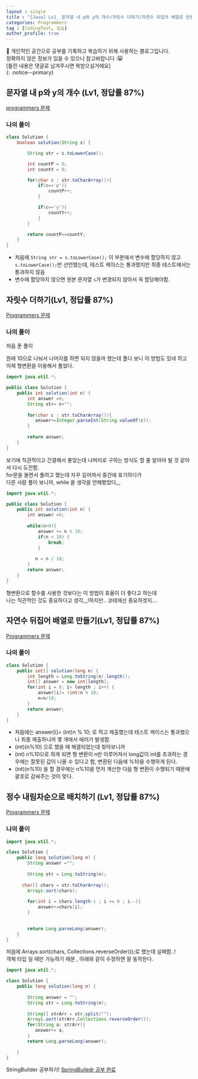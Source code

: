 ```yaml
---
layout : single
title : "[Java] Lv1_ 문자열 내 p와 y의 개수/자릿수 더하기/자연수 뒤집어 배열로 만들기/정수 내림차순 "
categories: Programmers
tag : [CodingTest, 실습]
author_profile: true
---
```


📌 개인적인 공간으로 공부를 기록하고 복습하기 위해 사용하는 블로그입니다. <br>
정확하지 않은 정보가 있을 수 있으니 참고바랍니다 :😸 <br>
[틀린 내용은 댓글로 남겨주시면 복받으실거에요]  
{: .notice--primary}

## 문자열 내 p와 y의 개수 (Lv1, 정답률 87%)
[programmers 문제](https://school.programmers.co.kr/learn/courses/30/lessons/12916/)

### 나의 풀이

```java
class Solution {
    boolean solution(String s) {

        String str = s.toLowerCase();

        int countP = 0;
        int countY = 0;

        for(char c : str.toCharArray()){
            if(c=='p'){
                countP++;
            }

            if(c=='y'){
                countY++;
            }
        }

        return countP==countY;
    }
}
```

- 처음에 `String str = s.toLowerCase();` 이 부분에서 변수에 할당하지 않고`s.toLowerCase();`만 선언했는데, 테스트 케이스는 통과했지만 최종 테스트에서는 통과하지 않음
- 변수에 할당하지 않으면 원본 문자열 `s`가 변경되지 않아서 꼭 할당해야함.

## 자릿수 더하기(Lv1, 정답률 87%)

[Programmers 문제](https://school.programmers.co.kr/learn/courses/30/lessons/12931/)

### 나의 풀이

처음 푼 풀이

원래 10으로 나눠서 나머지를 하면 되지 않을까 했는데 풀다 보니 이 방법도 있네 하고 이제 형변환을 이용해서 풀었다. 

```java
import java.util.*;

public class Solution {
    public int solution(int n) {
        int answer =0;
        String str= n+"";
        
        for(char c : str.toCharArray()){
           answer+=Integer.parseInt(String.valueOf(c));
        }
        
        return answer;
    }
}
```

보기에 직관적이고 간결해서 좋았는데 나머지로 구하는 방식도 할 줄 알아야 될 것 같아서 다시 도전함.<br/>
for문을 돌면서 풀려고 했는데 자꾸 길어져서 중간에 포기하다가<br/>
다른 사람 풀이 보니까, while 쓸 생각을 안해봤었다,,, <br/>

```java
import java.util.*;

public class Solution {
    public int solution(int n) {
        int answer =0;
        
        while(n>0){
            answer += n % 10;
            if(n < 10) {
                break;
            }
            
           n = n / 10;
        }
        return answer;
    }
}
```

형변환으로 함수를 사용한 것보다는 이 방법이 효율이 더 좋다고 하는데<br/>
나는 직관적인 것도 중요하다고 생각,,,!하지만.. 코테에선 중요하겟지.... <Br/>

## 자연수 뒤집어 배열로 만들기(Lv1, 정답률 87%)

[Programmers 문제](https://school.programmers.co.kr/learn/courses/30/lessons/12932/)

### 나의 풀이

```java
class Solution {
    public int[] solution(long n) {
        int length = Long.toString(n).length();
        int[] answer = new int[length];
        for(int i = 0; i< length ; i++) {
            answer[i]= (int)n % 10;
            n=n/10;
        }
        return answer;
    }
}
```

- 처음에는  answer[i]= (int)n % 10; 로 적고 제출했는데 테스트 케이스는 통과했으나 최종 제출하니까 몇 개에서 에러가 발생함.
- (int)(n%10) 으로 했을 때 해결되었는데 찾아보니까
- (int) n%10으로 하게 되면 형 변환이 n만 이루어져서 long값이 int를 초과하는 경우에는 잘못된 값이 나올 수 있다고 함, 변환된 다음에 %10을 수행하게 된다.
- (int)(n%10) 을 할 경우에는 n%10을 먼저 계산한 다음 형 변환이 수행되기 때문에 괄호로 감싸주는 것이 맞다.

## 정수 내림차순으로 배치하기 (Lv1, 정답률 87%)

[Programmers 문제](https://school.programmers.co.kr/learn/courses/30/lessons/12933)

### 나의 풀이

```java
import java.util.*;

class Solution {
    public long solution(long n) {
        String answer ="";
        
        String str = Long.toString(n);
        
      char[] chars = str.toCharArray();
        Arrays.sort(chars);
        
        for(int i = chars.length-1 ; i >= 0 ; i--){
            answer+=chars[i];
        }

        
        return Long.parseLong(answer);
    }
}
```

처음에  Arrays.sort(chars, Collections.reverseOrder());로 했는데 실패함..! <br/>
객체 타입 일 때만 가능하기 때문 , 아래와 같이 수정하면 잘 동작한다. <Br/>

```java
import java.util.*;

class Solution {
    public long solution(long n) {
        
        String answer = "";
        String str = Long.toString(n);
        
        String[] strArr = str.split("");
        Arrays.sort(strArr,Collections.reverseOrder());
        for(String a: strArr){
           answer+= a;
        }
        return Long.parseLong(answer); 
       
    }
}
```

StringBuilder 공부하기!
[SpringBuiledr 공부 완료](https://quokkavely.github.io/programmers/StringBuilder/)